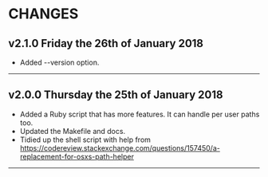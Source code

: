 # CHANGES #

## v2.1.0 Friday the 26th of January 2018 ##

- Added --version option.

----


## v2.0.0 Thursday the 25th of January 2018 ##

- Added a Ruby script that has more features.
  It can handle per user paths too.
- Updated the Makefile and docs.
- Tidied up the shell script with help from
  https://codereview.stackexchange.com/questions/157450/a-replacement-for-osxs-path-helper

----

